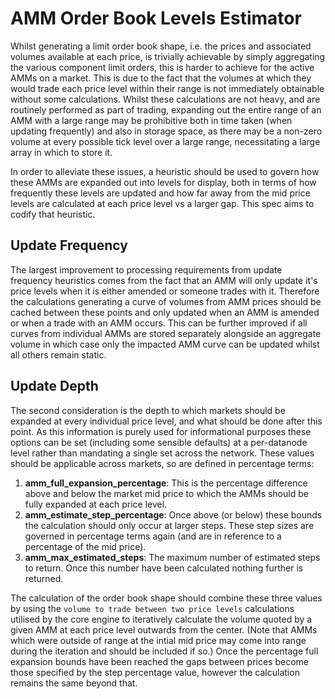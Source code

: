 
# AMM Order Book Levels Estimator

Whilst generating a limit order book shape, i.e. the prices and associated volumes available at each price, is trivially achievable by simply aggregating the various component limit orders, this is harder to achieve for the active AMMs on a market. This is due to the fact that the volumes at which they would trade each price level within their range is not immediately obtainable without some calculations. Whilst these calculations are not heavy, and are routinely performed as part of trading, expanding out the entire range of an AMM with a large range may be prohibitive both in time taken (when updating frequently) and also in storage space, as there may be a non-zero volume at every possible tick level over a large range, necessitating a large array in which to store it.

In order to alleviate these issues, a heuristic should be used to govern how these AMMs are expanded out into levels for display, both in terms of how frequently these levels are updated and how far away from the mid price levels are calculated at each price level vs a larger gap. This spec aims to codify that heuristic.

## Update Frequency

The largest improvement to processing requirements from update frequency heuristics comes from the fact that an AMM will only update it's price levels when it is either amended or someone trades with it. Therefore the calculations generating a curve of volumes from AMM prices should be cached between these points and only updated when an AMM is amended or when a trade with an AMM occurs. This can be further improved if all curves from individual AMMs are stored separately alongside an aggregate volume in which case only the impacted AMM curve can be updated whilst all others remain static.

## Update Depth

The second consideration is the depth to which markets should be expanded at every individual price level, and what should be done after this point. As this information is purely used for informational purposes these options can be set (including some sensible defaults) at a per-datanode level rather than mandating a single set across the network. These values should be applicable across markets, so are defined in percentage terms:

  1. **amm_full_expansion_percentage**: This is the percentage difference above and below the market mid price to which the AMMs should be fully expanded at each price level.
  1. **amm_estimate_step_percentage**: Once above (or below) these bounds the calculation should only occur at larger steps. These step sizes are governed in percentage terms again (and are in reference to a percentage of the mid price).
  1. **amm_max_estimated_steps**: The maximum number of estimated steps to return. Once this number have been calculated nothing further is returned.

The calculation of the order book shape should combine these three values by using the `volume to trade between two price levels` calculations utilised by the core engine to iteratively calculate the volume quoted by a given AMM at each price level outwards from the center. (Note that AMMs which were outside of range at the intial mid price may come into range during the iteration and should be included if so.) Once the percentage full expansion bounds have been reached the gaps between prices become those specified by the step percentage value, however the calculation remains the same beyond that.